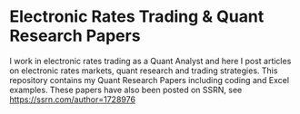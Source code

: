 # Electronic Rates Trading & Quant Research Papers
I work in electronic rates trading as a Quant Analyst and here I post articles on electronic rates markets, quant research and trading strategies. This repository contains my Quant Research Papers including coding and Excel examples. These papers have also been posted on SSRN, see https://ssrn.com/author=1728976 


